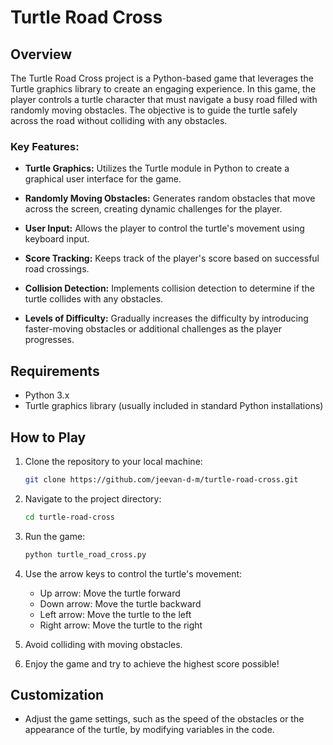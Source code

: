 # Turtle Road Cross

## Overview

The Turtle Road Cross project is a Python-based game that leverages the Turtle graphics library to create an engaging experience.
In this game, the player controls a turtle character that must navigate a busy road filled with randomly moving obstacles. 
The objective is to guide the turtle safely across the road without colliding with any obstacles.

### Key Features:

- **Turtle Graphics:** Utilizes the Turtle module in Python to create a graphical user interface for the game.

- **Randomly Moving Obstacles:** Generates random obstacles that move across the screen, creating dynamic challenges for the player.

- **User Input:** Allows the player to control the turtle's movement using keyboard input.

- **Score Tracking:** Keeps track of the player's score based on successful road crossings.

- **Collision Detection:** Implements collision detection to determine if the turtle collides with any obstacles.

- **Levels of Difficulty:** Gradually increases the difficulty by introducing faster-moving obstacles or additional challenges as the player progresses.

## Requirements

- Python 3.x
- Turtle graphics library (usually included in standard Python installations)

## How to Play

1. Clone the repository to your local machine:

    ```bash
    git clone https://github.com/jeevan-d-m/turtle-road-cross.git
    ```

2. Navigate to the project directory:

    ```bash
    cd turtle-road-cross
    ```

3. Run the game:

    ```bash
    python turtle_road_cross.py
    ```

4. Use the arrow keys to control the turtle's movement:
   - Up arrow: Move the turtle forward
   - Down arrow: Move the turtle backward
   - Left arrow: Move the turtle to the left
   - Right arrow: Move the turtle to the right

5. Avoid colliding with moving obstacles.

6. Enjoy the game and try to achieve the highest score possible!

## Customization

- Adjust the game settings, such as the speed of the obstacles or the appearance of the turtle, by modifying variables in the code.


